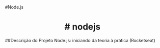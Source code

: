 #Node.js
<h1 align="center"># nodejs</h1>
##Descrição do Projeto
Node.js: iniciando da teoria à prática (Rocketseat)
